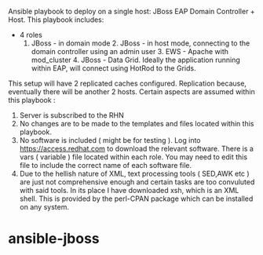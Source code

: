 Ansible playbook to deploy on a single host: JBoss EAP Domain Controller + Host. This playbook includes:

* 4 roles
	1. JBoss - in domain mode
        2. JBoss - in host mode, connecting to the domain controller using an admin user
        3. EWS - Apache with mod_cluster
        4. JBoss - Data Grid. Ideally the application running within EAP, will connect using HotRod to the Grids.

This setup will have 2 replicated caches configured. Replication because, eventually there will be another 2 hosts. Certain aspects are assumed within this playbook :

1. Server is subscribed to the RHN
2. No changes are to be made to the templates and files located within this playbook.
3. No software is included ( might be for testing ). Log into https://access.redhat.com to download the relevant software. There is a vars ( variable ) file located within each role. You may need to edit this file to include the correct name of each software file.
4. Due to the hellish nature of XML, text processing tools ( SED,AWK etc ) are just not comprehensive enough and certain tasks are too convuluted with said tools. In its place I have downloaded xsh, which is an XML shell. This is provided by the perl-CPAN package which can be installed on any system.
# ansible-jboss
